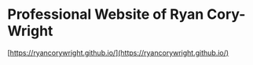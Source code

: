 # Professional Website of Ryan Cory-Wright

[https://ryancorywright.github.io/](https://ryancorywright.github.io/)
